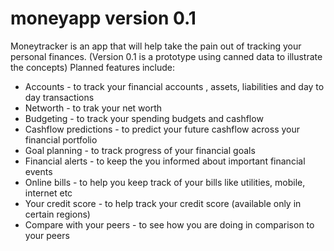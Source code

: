 # moneyapp version 0.1
Moneytracker is an app that will help take the pain out of tracking your personal finances.
(Version 0.1 is a prototype using canned data to illustrate the concepts)
Planned features include:
* Accounts - to track your financial accounts , assets, liabilities and day to day transactions
* Networth - to trak your net worth
* Budgeting - to track your spending budgets and cashflow
* Cashflow predictions - to predict your future cashflow  across your financial portfolio
* Goal planning - to track progress of your financial goals
* Financial alerts - to keep the you informed about important financial events
* Online bills - to help you keep track of your bills like utilities, mobile, internet etc
* Your credit score - to help track your credit score (available only in certain regions)
* Compare with your peers - to see how you are doing in comparison to your peers




